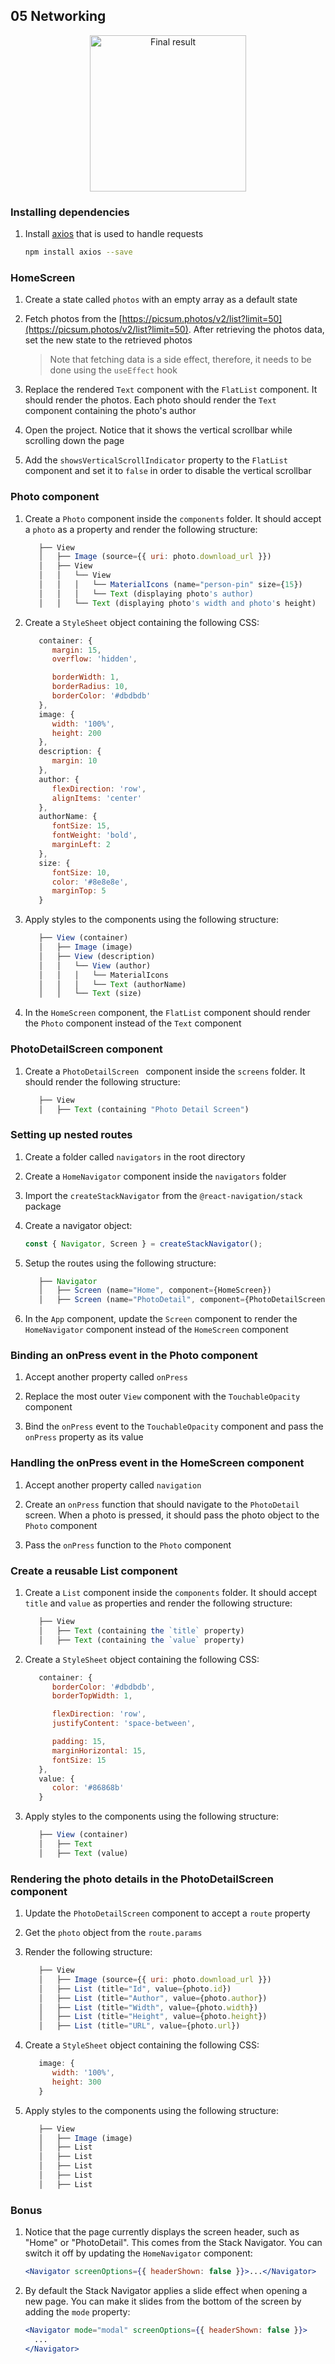 ## 05 Networking

<div align="center">
   <img width="250" alt="Final result" src="https://user-images.githubusercontent.com/4281887/91653397-b2116800-eaca-11ea-9d7d-234c3d8eff3c.png">
</div>

### Installing dependencies

1. Install [axios](https://github.com/axios/axios) that is used to handle requests

   ```bash
   npm install axios --save
   ```

### HomeScreen

1. Create a state called `photos` with an empty array as a default state

2. Fetch photos from the [https://picsum.photos/v2/list?limit=50](https://picsum.photos/v2/list?limit=50). After retrieving the photos data, set the new state to the retrieved photos

   > Note that fetching data is a side effect, therefore, it needs to be done using the `useEffect` hook

3. Replace the rendered `Text` component with the `FlatList` component. It should render the photos. Each photo should render the `Text` component containing the photo's author

4. Open the project. Notice that it shows the vertical scrollbar while scrolling down the page

5. Add the `showsVerticalScrollIndicator` property to the `FlatList` component and set it to `false` in order to disable the vertical scrollbar

### Photo component

1. Create a `Photo` component inside the `components` folder. It should accept a `photo` as a property and render the following structure:

   ```jsx
      ├── View
      │   ├── Image (source={{ uri: photo.download_url }})
      │   ├── View
      │   │   └── View
      │   │   │   └── MaterialIcons (name="person-pin" size={15})
      │   │   │   └── Text (displaying photo's author)
      │   │   └── Text (displaying photo's width and photo's height)
   ```

2. Create a `StyleSheet` object containing the following CSS:

   ```jsx
      container: {
         margin: 15,
         overflow: 'hidden',

         borderWidth: 1,
         borderRadius: 10,
         borderColor: '#dbdbdb'
      },
      image: {
         width: '100%',
         height: 200
      },
      description: {
         margin: 10
      },
      author: {
         flexDirection: 'row',
         alignItems: 'center'
      },
      authorName: {
         fontSize: 15,
         fontWeight: 'bold',
         marginLeft: 2
      },
      size: {
         fontSize: 10,
         color: '#8e8e8e',
         marginTop: 5
      }
   ```

3. Apply styles to the components using the following structure:

   ```jsx
      ├── View (container)
      │   ├── Image (image)
      │   ├── View (description)
      │   │   └── View (author)
      │   │   │   └── MaterialIcons
      │   │   │   └── Text (authorName)
      │   │   └── Text (size)
   ```

4. In the `HomeScreen` component, the `FlatList` component should render the `Photo` component instead of the `Text` component

### PhotoDetailScreen component

1. Create a `PhotoDetailScreen ` component inside the `screens` folder. It should render the following structure:

   ```jsx
      ├── View
      │   ├── Text (containing "Photo Detail Screen")
   ```

### Setting up nested routes

1. Create a folder called `navigators` in the root directory

2. Create a `HomeNavigator` component inside the `navigators` folder

3. Import the `createStackNavigator` from the `@react-navigation/stack` package

4. Create a navigator object:

   ```jsx
   const { Navigator, Screen } = createStackNavigator();
   ```

5. Setup the routes using the following structure:

   ```jsx
      ├── Navigator
      │   ├── Screen (name="Home", component={HomeScreen})
      │   ├── Screen (name="PhotoDetail", component={PhotoDetailScreen})
   ```

6. In the `App` component, update the `Screen` component to render the `HomeNavigator` component instead of the `HomeScreen` component

### Binding an onPress event in the Photo component

1. Accept another property called `onPress`

2. Replace the most outer `View` component with the `TouchableOpacity` component

3. Bind the `onPress` event to the `TouchableOpacity` component and pass the `onPress` property as its value

### Handling the onPress event in the HomeScreen component

1. Accept another property called `navigation`

2. Create an `onPress` function that should navigate to the `PhotoDetail` screen. When a photo is pressed, it should pass the photo object to the `Photo` component

3. Pass the `onPress` function to the `Photo` component

### Create a reusable List component

1. Create a `List` component inside the `components` folder. It should accept `title` and `value` as properties and render the following structure:

   ```jsx
      ├── View
      │   ├── Text (containing the `title` property)
      │   ├── Text (containing the `value` property)
   ```

2. Create a `StyleSheet` object containing the following CSS:

   ```jsx
      container: {
         borderColor: '#dbdbdb',
         borderTopWidth: 1,

         flexDirection: 'row',
         justifyContent: 'space-between',

         padding: 15,
         marginHorizontal: 15,
         fontSize: 15
      },
      value: {
         color: '#86868b'
      }
   ```

3. Apply styles to the components using the following structure:

   ```jsx
      ├── View (container)
      │   ├── Text
      │   ├── Text (value)
   ```

### Rendering the photo details in the PhotoDetailScreen component

1. Update the `PhotoDetailScreen` component to accept a `route` property

2. Get the `photo` object from the `route.params`

3. Render the following structure:

   ```jsx
      ├── View
      │   ├── Image (source={{ uri: photo.download_url }})
      │   ├── List (title="Id", value={photo.id})
      │   ├── List (title="Author", value={photo.author})
      │   ├── List (title="Width", value={photo.width})
      │   ├── List (title="Height", value={photo.height})
      │   ├── List (title="URL", value={photo.url})
   ```

4. Create a `StyleSheet` object containing the following CSS:

   ```jsx
      image: {
         width: '100%',
         height: 300
      }
   ```

5. Apply styles to the components using the following structure:

   ```jsx
      ├── View
      │   ├── Image (image)
      │   ├── List
      │   ├── List
      │   ├── List
      │   ├── List
      │   ├── List
   ```

### Bonus

1. Notice that the page currently displays the screen header, such as "Home" or "PhotoDetail". This comes from the Stack Navigator. You can switch it off by updating the `HomeNavigator` component:

   ```jsx
   <Navigator screenOptions={{ headerShown: false }}>...</Navigator>
   ```

2. By default the Stack Navigator applies a slide effect when opening a new page. You can make it slides from the bottom of the screen by adding the `mode` property:

   ```jsx
   <Navigator mode="modal" screenOptions={{ headerShown: false }}>
     ...
   </Navigator>
   ```
